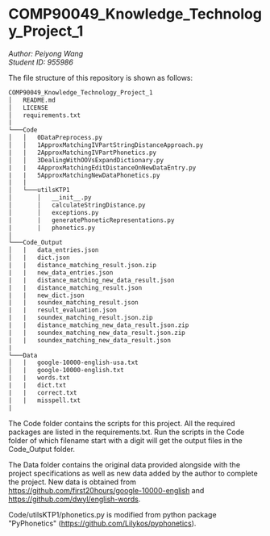 # COMP90049_Knowledge_Technology_Project_1

*Author: Peiyong Wang*  
*Student ID: 955986*

The file structure of this repository is shown as follows:

```xml
COMP90049_Knowledge_Technology_Project_1
│   README.md
│   LICENSE    
│   requirements.txt
|
└───Code
│   │   0DataPreprocess.py
│   │   1ApproxMatchingIVPartStringDistanceApproach.py
|   |   2ApproxMatchingIVPartPhonetics.py	
│   │   3DealingWithOOVsExpandDictionary.py
|   |   4ApproxMatchingEditDistanceOnNewDataEntry.py
|   |   5ApproxMatchingNewDataPhonetics.py
|   |
│   └───utilsKTP1
│       │   __init__.py
│       │   calculateStringDistance.py
│       │   exceptions.py
|       |   generatePhoneticRepresentations.py
|       |   phonetics.py
│   
└───Code_Output
│   |   data_entries.json
│   |   dict.json
|   |   distance_matching_result.json.zip
|   |   new_data_entries.json
|   |   distance_matching_new_data_result.json
|   |   distance_matching_result.json
|   |   new_dict.json
|   |   soundex_matching_result.json
|   |   result_evaluation.json
|   |   soundex_matching_result.json.zip
|   |   distance_matching_new_data_result.json.zip
|   |   soundex_matching_new_data_result.json.zip
|   |   soundex_matching_new_data_result.json
|
└───Data
│   |   google-10000-english-usa.txt
│   |   google-10000-english.txt
|   |   words.txt
|   |   dict.txt
|   |   correct.txt
|   |   misspell.txt
|
```
The Code folder contains the  scripts for this project. All the required packages are listed in the requirements.txt. Run the scripts in the Code folder of which filename start with a digit will get the output files in the Code_Output folder.

The Data folder contains the original data provided alongside with the project specifications as well as new data added by the author to complete the project. New data is obtained from https://github.com/first20hours/google-10000-english and https://github.com/dwyl/english-words.

Code/utilsKTP1/phonetics.py is modified from python package "PyPhonetics" (https://github.com/Lilykos/pyphonetics).